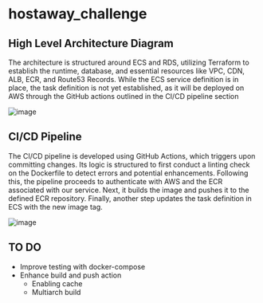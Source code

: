 # hostaway_challenge

## High Level Architecture Diagram

The architecture is structured around ECS and RDS, utilizing Terraform to establish the runtime, database, and essential resources like VPC, CDN, ALB, ECR, and Route53 Records. While the ECS service definition is in place, the task definition is not yet established, as it will be deployed on AWS through the GitHub actions outlined in the CI/CD pipeline section

![image](https://github.com/naldrey/hostaway_challenge/assets/53922947/edcac3ba-d6de-4418-88f2-6531e5580df1)

## CI/CD Pipeline
The CI/CD pipeline is developed using GitHub Actions, which triggers upon committing changes. Its logic is structured to first conduct a linting check on the Dockerfile to detect errors and potential enhancements. Following this, the pipeline proceeds to authenticate with AWS and the ECR associated with our service. Next, it builds the image and pushes it to the defined ECR repository. Finally, another step updates the task definition in ECS with the new image tag.

![image](https://github.com/naldrey/hostaway_challenge/assets/53922947/a4241963-8e6e-4cc3-abc5-2c10d9e68e8f)

## TO DO
- Improve testing with docker-compose
- Enhance build and push action
  - Enabling cache
  - Multiarch build


